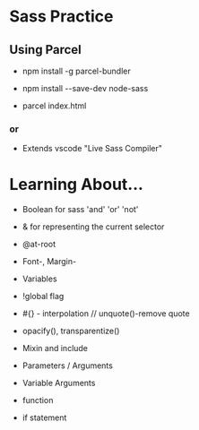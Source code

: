 # Sass Practice

## Using Parcel

* npm install -g parcel-bundler

* npm install --save-dev node-sass

* parcel index.html

###    or

* Extends vscode "Live Sass Compiler"


#  Learning About...

* Boolean for sass 'and' 'or' 'not'

* & for  representing the current selector  

* @at-root

* Font-, Margin- 

* Variables

* !global flag

* #{} - interpolation  // unquote()-remove quote

* opacify(), transparentize()

* Mixin and include

* Parameters / Arguments

* Variable Arguments

* function

* if statement
